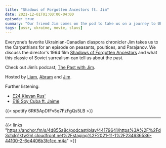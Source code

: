 ```yaml
---
title: "Shadows of Forgotten Ancestors ft. Jim"
date: 2021-12-01T01:00:00-04:00
episode: true
summary: "Our friend Jim comes on the pod to take us on a journey to Ukraine and it's various cast of characters"
tags: [ussr, ukraine, movie, slavs]
---
```


Everyone’s favorite Ukrainian-Canadian diaspora chronicler Jim takes us to the Carpathians for an episode on peasants, poultices, and Parajanov. We discuss the director's 1964 film [Shadows of Forgotten Ancestors](https://letterboxd.com/film/shadows-of-forgotten-ancestors/) and what this classic of Soviet surrealism can tell us about the past.

Check out Jim’s podcast, [The Past with Jim](https://thepastwithjim.podbean.com/).

Hosted by [Liam](https://twitter.com/LegoRacers2), [Abram](https://twitter.com/abnormcore) and [Jim](https://twitter.com/ItsBCJim).

Further listening:

- [E24 Kievan Rus'](https://gladiofreeeurope.github.io/episodes/2021-11-17-keivan-rus/)
- [E18 Soy Cuba ft. Jaime](https://gladiofreeeurope.github.io/episodes/2021-09-29-soy-cuba/)

{{< spotify 6RK5ApDfFv5q7FzFgQs5LB >}}

---

{{< links "https://anchor.fm/s/4d855a8c/podcast/play/44179641/https%3A%2F%2Fd3ctxlq1ktw2nl.cloudfront.net%2Fstaging%2F2021-11-1%2F234636536-44100-2-6e4406b3fc1cc.m4a" >}}
